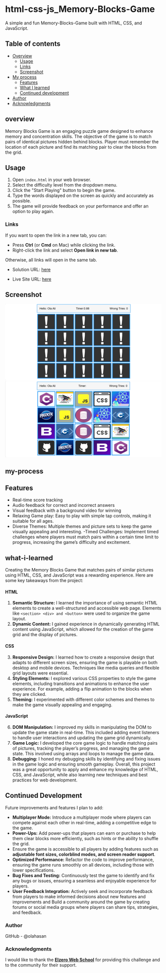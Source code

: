 # html-css-js_Memory-Blocks-Game
A simple and fun Memory-Blocks-Game built with HTML, CSS, and JavaScript.


## Table of contents

- [Overview](#overview)
  - [Usage](#Usage)
  - [Links](#links)
  - [Screenshot](#Screenshot)
- [My process](#my-process)
  - [Features](#Features)
  - [What I learned](#what-i-learned)
  - [Continued development](#continued-development)
- [Author](#author)
- [Acknowledgments](#Acknowledgments)


## overview
Memory Blocks Game is an engaging puzzle game designed to enhance memory and concentration skills. The objective of the game is to match pairs of identical pictures hidden behind blocks. Player must remember the location of each picture and find its matching pair to clear the blocks from the grid.

## Usage
1. Open `index.html` in your web browser.
2. Select the difficulty level from the dropdown menu.
3. Click the "Start Playing" button to begin the game.
4. Type the words displayed on the screen as quickly and accurately as possible.
5. The game will provide feedback on your performance and offer an option to play again.

### Links

If you want to open the link in a new tab, you can:

- Press **Ctrl** (or **Cmd** on Mac) while clicking the link.
- Right-click the link and select **Open link in new tab**.

Otherwise, all links will open in the same tab.


- Solution URL: [here](https://github.com/olahasan/html-css-js_Memory-Blocks-Game)

- Live Site URL: [here](https://olahasan.github.io/html-css-js_Memory-Blocks-Game/)

 ## Screenshot
 
![Screenshot](./images/screenshot.png)
![Screenshot](./images/screenshot2.png)

## my-process

## Features
- Real-time score tracking
- Audio feedback for correct and incorrect answers
- Visual feedback with a background video for winning
- Relaxing Game play: Easy to play with simple tap controls, making it suitable for all ages.
- Diverse Themes: Multiple themes and picture sets to keep the game visually appealing and interesting.
-Timed Challenges: Implement timed challenges where players must match pairs within a certain time limit to progress, increasing the game’s difficulty and excitement.

## what-i-learned
Creating the Memory Blocks Game that matches pairs of similar pictures using HTML, CSS, and JavaScript was a rewarding experience. Here are some key takeaways from the project:

#### **HTML**
1. **Semantic Structure:** I learned the importance of using semantic HTML elements to create a well-structured and accessible web page. Elements like ```<section> <div> and <button>``` were used to organize the game layout.
2. **Dynamic Content:** I gained experience in dynamically generating HTML content using JavaScript, which allowed for the creation of the game grid and the display of pictures.

#### **CSS**
3. **Responsive Design:** I learned how to create a responsive design that adapts to different screen sizes, ensuring the game is playable on both desktop and mobile devices. Techniques like media queries and flexible grid layouts were essential.
4. **Styling Elements:** I explored various CSS properties to style the game elements, including transitions and animations to enhance the user experience. For example, adding a flip animation to the blocks when they are clicked.
5. **Theming:** I experimented with different color schemes and themes to make the game visually appealing and engaging.

#### **JavaScript**
6. **DOM Manipulation:** I improved my skills in manipulating the DOM to update the game state in real-time. This included adding event listeners to handle user interactions and updating the game grid dynamically.
7. **Game Logic:** I developed the core game logic to handle matching pairs of pictures, tracking the player’s progress, and managing the game state. This involved using arrays and loops to manage the game data.
8. **Debugging:** I honed my debugging skills by identifying and fixing issues in the game logic and ensuring smooth gameplay.
Overall, this project was a great opportunity to apply and enhance my knowledge of HTML, CSS, and JavaScript, while also learning new techniques and best practices for web development.

## Continued Development
Future improvements and features I plan to add:
- **Multiplayer Mode:** Introduce a multiplayer mode where players can compete against each other in real-time, adding a competitive edge to the game.
- **Power-Ups:** Add power-ups that players can earn or purchase to help them clear blocks more efficiently, such as hints or the ability to shuffle the grid.
- Ensure the game is accessible to all players by adding features such as **adjustable font sizes, colorblind modes, and screen reader support**.
- **Optimized Performance:** Refactor the code to improve performance, ensuring the game runs smoothly on all devices, including those with lower specifications.
- **Bug Fixes and Testing:** Continuously test the game to identify and fix any bugs or issues, ensuring a seamless and enjoyable experience for players.
- **User Feedback Integration:** Actively seek and incorporate feedback from players to make informed decisions about new features and improvements and Build a community around the game by creating forums or social media groups where players can share tips, strategies, and feedback.


### Author

GitHub - @olahasan

### Acknowledgments

I would like to thank the **[Elzero Web School](https://elzero.org/)** for providing this challenge and to the community for their support.



